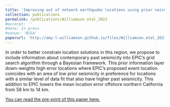 ```yaml
---
title: 'Improving out of network earthquake locations using prior seismicity for use in earthquake early warning'
collection: publications
permalink: /publications/Williamson_etal_2023
#excerpt: ''
#date: in press
#venue: 'BSSA'
paperurl: 'http://amy-l-williamson.github.io/files/Williamson_etal_2023_bayesEPIC.pdf'
---
```


In order to better constrain location solutions in this region, we propose to include information about contemporary past seismicity into EPIC’s grid search algorithm through a Bayesian framework. This prior information layer down-weights high error locations where EPIC’s proposed event location coincides with an area of low prior seismicity in preference for locations with a similar level of data fit that also have higher past seismicity. This addition to EPIC lowers the mean location error offshore northern California from 58 km to 14 km.



[You can read the pre-print of this paper here.](http://amy-l-williamson.github.io/files/Williamson_etal_2023_bayesEPIC.pdf)

